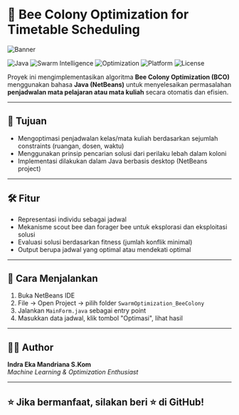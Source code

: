 # 🐝 Bee Colony Optimization for Timetable Scheduling

![Banner](assets/bee-colony-banner.png)

![Java](https://img.shields.io/badge/Java-ED8B00?style=flat&logo=java&logoColor=white)
![Swarm Intelligence](https://img.shields.io/badge/Swarm_Intelligence-Bee_Colony-yellow?style=flat)
![Optimization](https://img.shields.io/badge/Problem-Timetable_Scheduling-blue?style=flat)
![Platform](https://img.shields.io/badge/IDE-NetBeans-blueviolet?style=flat)
![License](https://img.shields.io/badge/License-MIT-lightgrey?style=flat)

Proyek ini mengimplementasikan algoritma **Bee Colony Optimization (BCO)** menggunakan bahasa **Java (NetBeans)** untuk menyelesaikan permasalahan **penjadwalan mata pelajaran atau mata kuliah** secara otomatis dan efisien.

---

## 🎯 Tujuan

- Mengoptimasi penjadwalan kelas/mata kuliah berdasarkan sejumlah constraints (ruangan, dosen, waktu)
- Menggunakan prinsip pencarian solusi dari perilaku lebah dalam koloni
- Implementasi dilakukan dalam Java berbasis desktop (NetBeans project)

---

## 🛠️ Fitur

- Representasi individu sebagai jadwal
- Mekanisme scout bee dan forager bee untuk eksplorasi dan eksploitasi solusi
- Evaluasi solusi berdasarkan fitness (jumlah konflik minimal)
- Output berupa jadwal yang optimal atau mendekati optimal


---

## 🚀 Cara Menjalankan

1. Buka NetBeans IDE
2. File → Open Project → pilih folder `SwarmOptimization_BeeColony`
3. Jalankan `MainForm.java` sebagai entry point
4. Masukkan data jadwal, klik tombol "Optimasi", lihat hasil

---

## 👨‍💻 Author

**Indra Eka Mandriana S.Kom**  
_Machine Learning & Optimization Enthusiast_

---

## ⭐ Jika bermanfaat, silakan beri ⭐ di GitHub!
